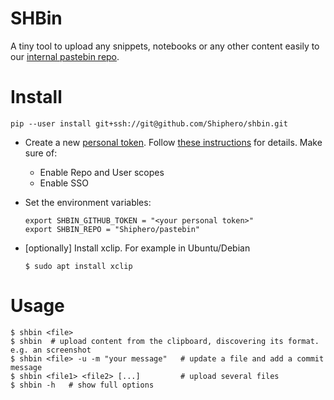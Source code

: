 # SHBin

A tiny tool to upload any snippets, notebooks or any other content easily to our [internal pastebin repo](https://github.com/Shiphero/pastebin).

# Install

```
pip --user install git+ssh://git@github.com/Shiphero/shbin.git
```

- Create a new [personal token](https://github.com/settings/tokens). Follow [these instructions](https://docs.github.com/en/authentication/keeping-your-account-and-data-secure/creating-a-personal-access-token) for details. Make sure of:
    
  - Enable Repo and User scopes
  - Enable SSO

- Set the environment variables:
    ```
    export SHBIN_GITHUB_TOKEN = "<your personal token>"
    export SHBIN_REPO = "Shiphero/pastebin" 
    ```
- [optionally] Install xclip. For example in Ubuntu/Debian
  
  ```
  $ sudo apt install xclip
  ```

# Usage

```
$ shbin <file>
$ shbin  # upload content from the clipboard, discovering its format. e.g. an screenshot
$ shbin <file> -u -m "your message"   # update a file and add a commit message
$ shbin <file1> <file2> [...]         # upload several files  
$ shbin -h   # show full options
```
